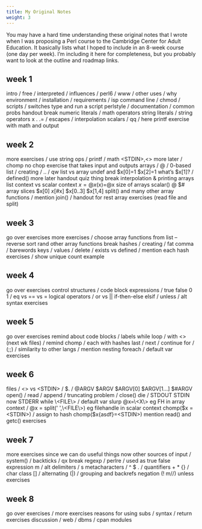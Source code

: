 ```yaml
---
title: My Original Notes
weight: 3
---
```


You may have a hard time understanding these original notes that I wrote when I was proposing a Perl course to the Cambridge Center for Adult Education. It basically lists what I hoped to include in an 8-week course (one day per week). I’m including it here for completeness, but you probably want to look at the outline and roadmap links.

## week 1

intro / free / interpreted / influences / perl6 / www / other uses / why environment / installation / requirements / isp command line / chmod / scripts / switches type and run a script perlstyle / documentation / common probs handout break numeric literals / math operators string literals / string operators x . .= / escapes / interpolation scalars / qq / here printf exercise with math and output

## week 2

more exercises / use string ops / printf / math \<STDIN\>,\<\> more later / chomp no chop exercise that takes input and outputs arrays / @ / 0-based list / creating / .. / qw list vs array undef and $x[0]=1 $x[2]=1 what’s $x[1]? / defined() more later handout quiz thing break interpolation & printing arrays list context vs scalar context $x=@x ($x)=@x size of arrays scalar() @ $# array slices $x[0] $x[$#x] $x[0..3] $x[1,4] split() and many other array functions / mention join() / handout for rest array exercises (read file and split)

## week 3

go over exercises more exercises / choose array functions from list – reverse sort rand other array functions break hashes / creating / fat comma / barewords keys / values / delete / exists vs defined / mention each hash exercises / show unique count example

## week 4

go over exercises control structures / code block expressions / true false 0 1 / eq vs == vs = logical operators / or vs || if-then-else elsif / unless / alt syntax exercises

## week 5

go over exercises remind about code blocks / labels while loop / with \<\> (next wk files) / remind chomp / each with hashes last / next / continue for / (;;) / similarity to other langs / mention nesting foreach / default var exercises

## week 6

files / \<\> vs \<STDIN\> / $. / @ARGV $ARGV $ARGV[0] $ARGV[1…] $#ARGV open() / read / append / truncating problem / close() die / STDOUT STDIN now STDERR while \<FILE\> / default var slurp @x=\<X\> eg FH in array context / @x = split(' ',\<FILE\>) eg filehandle in scalar context chomp($x = \<STDIN\>) / assign to hash chomp($x{asdf}=\<STDIN\>) mention read() and getc() exercises

## week 7

more exercises since we can do useful things now other sources of input / system() / backticks / qx break regexp / perlre / used as true false expression m / alt delimiters / s metacharacters / ^ $ . / quantifiers + * {} / char class [] / alternating (|) / grouping and backrefs negation (! m//) unless exercises

## week 8

go over exercises / more exercises reasons for using subs / syntax / return exercises discussion / web / dbms / cpan modules
